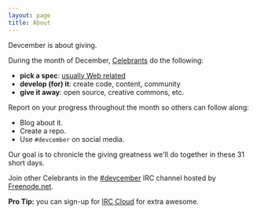 ```yaml
---
layout: page
title: About
---
```


<p class="message">
Devcember is about giving.
</p>

During the month of December, [Celebrants](/celebrants) do the following:

 - **pick a spec**: [usually Web related](/specs)
 - **develop (for) it**: create code, content, community
 - **give it away**: open source, creative commons, etc.

Report on your progress throughout the month so others can follow along:
 - Blog about it.
 - Create a repo.
 - Use `#devcember` on social media.

Our goal is to chronicle the giving greatness we'll do together in these
31 short days.

Join other Celebrants in the [#devcember](http://webchat.freenode.net/?channels=%23devcember&uio=MT1mYWxzZSYxNj10cnVlJjI9dHJ1ZSY0PXRydWUmOT10cnVlJjExPTExMw8d) IRC channel hosted by [Freenode.net](http://freenode.net/).

**Pro Tip:** you can sign-up for [IRC Cloud](http://irccloud.com/) for extra awesome.
